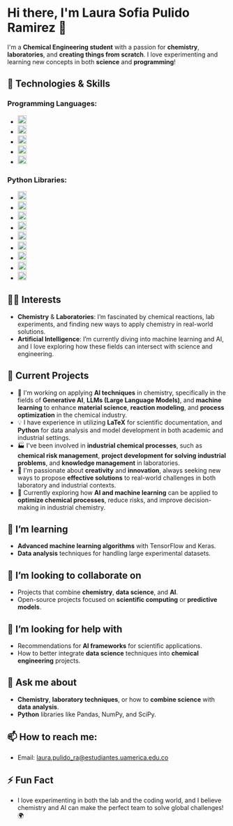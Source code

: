 # Hi there, I'm Laura Sofia Pulido Ramirez 👋

I'm a **Chemical Engineering student** with a passion for **chemistry**, **laboratories**, and **creating things from scratch**. I love experimenting and learning new concepts in both **science** and **programming**!

## 🔧 Technologies & Skills

### Programming Languages:
- <img alt="Python" src="https://img.shields.io/badge/python%20-%2314354C.svg?&style=flat&logo=python&logoColor=white" height="20"/> &nbsp; 
- <img alt="R" src="https://img.shields.io/badge/R-%23276DC3.svg?&style=flat&logo=r&logoColor=white" height="20"/> &nbsp;
- <img alt="HTML5" src="https://img.shields.io/badge/html5%20-%23E34F26.svg?&style=flat&logo=html5&logoColor=white" height="20"/> &nbsp;
- <img alt="LaTeX" src="https://img.shields.io/badge/latex%20-%23008080.svg?&style=flat&logo=latex&logoColor=white" height="20"/> &nbsp;
- <img alt="Markdown" src="https://img.shields.io/badge/markdown-%23000000.svg?&style=flat&logo=markdown&logoColor=white" height="20"/>

### Python Libraries:
- <img alt="Jupyter" src="https://img.shields.io/badge/Jupyter%20-%23F37626.svg?&style=flat&logo=Jupyter&logoColor=white" height="20"/> &nbsp; 
- <img alt="NumPy" src="https://img.shields.io/badge/numpy%20-%230095D5.svg?&style=flat&logo=numpy&logoColor=white" height="20"/> &nbsp;
- <img alt="Pandas" src="https://img.shields.io/badge/pandas%20-%23150458.svg?&style=flat&logo=pandas&logoColor=white" height="20"/> &nbsp;
- <img alt="SymPy" src="https://img.shields.io/badge/SymPy%20-%23239120.svg?&style=flat&logo=sympy&logoColor=white" height="20"/> &nbsp;
- <img alt="SciPy" src="https://img.shields.io/badge/scipy%20-%23117AC9.svg?&style=flat&logo=scipy&logoColor=white" height="20"/> &nbsp;
- <img alt="Plotly" src="https://img.shields.io/badge/plotly%20-%233B4D98.svg?&style=flat&logo=plotly&logoColor=white" height="20"/> &nbsp;
- <img alt="scikit-learn" src="https://img.shields.io/badge/scikit%20-%23FF9900.svg?&style=flat&logo=scikit-learn&logoColor=white" height="20"/> &nbsp;
- <img alt="TensorFlow" src="https://img.shields.io/badge/tensorflow%20-%23FF6F00.svg?&style=flat&logo=tensorflow&logoColor=white" height="20"/> &nbsp;
- <img alt="Keras" src="https://img.shields.io/badge/keras%20-%23D00000.svg?&style=flat&logo=keras&logoColor=white" height="20"/> &nbsp;

## 🧑‍🔬 Interests
- **Chemistry** & **Laboratories**: I’m fascinated by chemical reactions, lab experiments, and finding new ways to apply chemistry in real-world solutions.
- **Artificial Intelligence**: I’m currently diving into machine learning and AI, and I love exploring how these fields can intersect with science and engineering.

## 🚀 Current Projects
- 🧪 I'm working on applying **AI techniques** in chemistry, specifically in the fields of **Generative AI**, **LLMs (Large Language Models)**, and **machine learning** to enhance **material science**, **reaction modeling**, and **process optimization** in the chemical industry.
- 💡 I have experience in utilizing **LaTeX** for scientific documentation, and **Python** for data analysis and model development in both academic and industrial settings.
- 🏭 I've been involved in **industrial chemical processes**, such as **chemical risk management**, **project development for solving industrial problems**, and **knowledge management** in laboratories.
- 🌱 I'm passionate about **creativity** and **innovation**, always seeking new ways to propose **effective solutions** to real-world challenges in both laboratory and industrial contexts.
- 🔬 Currently exploring how **AI and machine learning** can be applied to **optimize chemical processes**, reduce risks, and improve decision-making in industrial chemistry.

## 🌱 I’m learning
- **Advanced machine learning algorithms** with TensorFlow and Keras.
- **Data analysis** techniques for handling large experimental datasets.

## 👯 I’m looking to collaborate on
- Projects that combine **chemistry**, **data science**, and **AI**.
- Open-source projects focused on **scientific computing** or **predictive models**.

## 🤔 I’m looking for help with
- Recommendations for **AI frameworks** for scientific applications.
- How to better integrate **data science** techniques into **chemical engineering** projects.

## 💬 Ask me about
- **Chemistry**, **laboratory techniques**, or how to **combine science** with **data analysis**.
- **Python** libraries like Pandas, NumPy, and SciPy.

## 📫 How to reach me:
- Email: [laura.pulido_ra@estudiantes.uamerica.edu.co](mailto:laura.pulido_ra@estudiantes.uamerica.edu.co)

## ⚡ Fun Fact
- I love experimenting in both the lab and the coding world, and I believe chemistry and AI can make the perfect team to solve global challenges! 🌍

